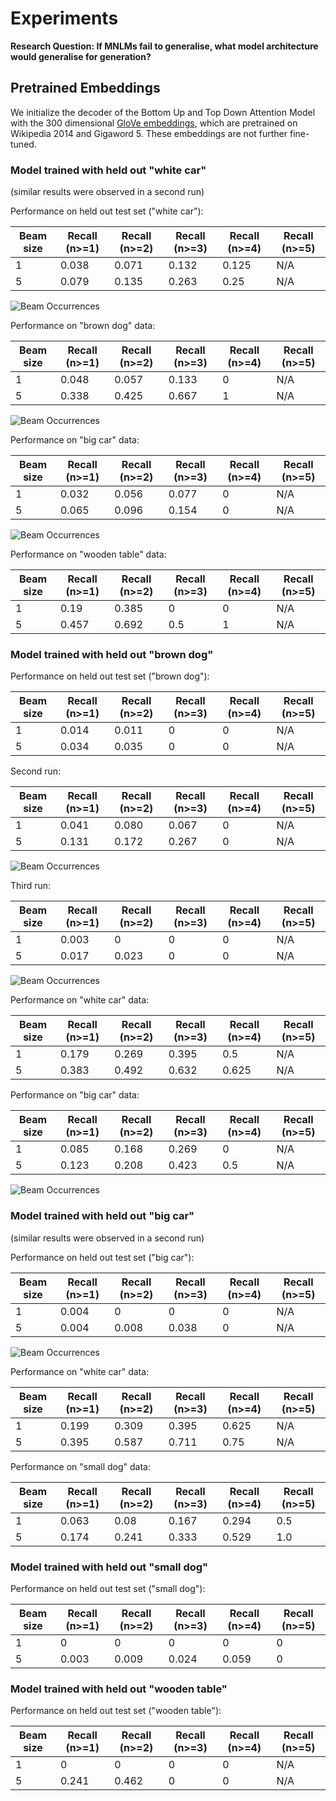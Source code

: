 # Experiments

**Research Question: If MNLMs fail to generalise, what model architecture would generalise for generation?**

## Pretrained Embeddings

We initialize the decoder of the Bottom Up and Top Down Attention Model with the 300 dimensional
[GloVe embeddings](https://nlp.stanford.edu/projects/glove/), which are pretrained on Wikipedia 2014 and Gigaword 5.
These embeddings are not further fine-tuned. 

### Model trained with held out "white car"

(similar results were observed in a second run)

Performance on held out test set ("white car"):

Beam size | Recall (n>=1) | Recall (n>=2) | Recall (n>=3) | Recall (n>=4) | Recall (n>=5)
----------| --------------| --------------| --------------| --------------| -------------
1         | 0.038         | 0.071         | 0.132         | 0.125         | N/A
5         | 0.079         | 0.135         | 0.263         | 0.25          | N/A

![Beam Occurrences](beam_occurrences_butd_white_car_white_car_glove.png)

Performance on "brown dog" data:

Beam size | Recall (n>=1) | Recall (n>=2) | Recall (n>=3) | Recall (n>=4) | Recall (n>=5)
----------| --------------| --------------| --------------| --------------| -------------
1         | 0.048         | 0.057         | 0.133         | 0             | N/A
5         | 0.338         | 0.425         | 0.667         | 1             | N/A

![Beam Occurrences](beam_occurrences_butd_white_car_brown_dog_glove.png)

Performance on "big car" data:

Beam size | Recall (n>=1) | Recall (n>=2) | Recall (n>=3) | Recall (n>=4) | Recall (n>=5)
----------| --------------| --------------| --------------| --------------| -------------
1         | 0.032         | 0.056         | 0.077         | 0             | N/A
5         | 0.065         | 0.096         | 0.154         | 0             | N/A

![Beam Occurrences](beam_occurrences_butd_white_car_big_car_glove.png)

Performance on "wooden table" data:

Beam size | Recall (n>=1) | Recall (n>=2) | Recall (n>=3) | Recall (n>=4) | Recall (n>=5)
----------| --------------| --------------| --------------| --------------| -------------
1         | 0.19          | 0.385         | 0             | 0             | N/A
5         | 0.457         | 0.692         | 0.5           | 1             | N/A

### Model trained with held out "brown dog"

Performance on held out test set ("brown dog"):

Beam size | Recall (n>=1) | Recall (n>=2) | Recall (n>=3) | Recall (n>=4) | Recall (n>=5)
----------| --------------| --------------| --------------| --------------| -------------
1         | 0.014         | 0.011         | 0             | 0             | N/A
5         | 0.034         | 0.035         | 0             | 0             | N/A

Second run:

Beam size | Recall (n>=1) | Recall (n>=2) | Recall (n>=3) | Recall (n>=4) | Recall (n>=5)
----------| --------------| --------------| --------------| --------------| -------------
1         | 0.041         | 0.080         | 0.067         | 0             | N/A
5         | 0.131         | 0.172         | 0.267         | 0             | N/A

![Beam Occurrences](beam_occurrences_butd_brown_dog_brown_dog_glove.png)

Third run:

Beam size | Recall (n>=1) | Recall (n>=2) | Recall (n>=3) | Recall (n>=4) | Recall (n>=5)
----------| --------------| --------------| --------------| --------------| -------------
1         | 0.003         | 0             | 0             | 0             | N/A
5         | 0.017         | 0.023         | 0             | 0             | N/A

![Beam Occurrences](beam_occurrences_butd_brown_dog_brown_dog_glove_2.png)

Performance on "white car" data:

Beam size | Recall (n>=1) | Recall (n>=2) | Recall (n>=3) | Recall (n>=4) | Recall (n>=5)
----------| --------------| --------------| --------------| --------------| -------------
1         | 0.179         | 0.269         | 0.395         | 0.5           | N/A
5         | 0.383         | 0.492         | 0.632         | 0.625         | N/A

Performance on "big car" data:

Beam size | Recall (n>=1) | Recall (n>=2) | Recall (n>=3) | Recall (n>=4) | Recall (n>=5)
----------| --------------| --------------| --------------| --------------| -------------
1         | 0.085         | 0.168         | 0.269         | 0             | N/A
5         | 0.123         | 0.208         | 0.423         | 0.5           | N/A


![Beam Occurrences](beam_occurrences_butd_brown_dog_big_car_glove.png)

### Model trained with held out "big car"

(similar results were observed in a second run)

Performance on held out test set ("big car"):

Beam size | Recall (n>=1) | Recall (n>=2) | Recall (n>=3) | Recall (n>=4) | Recall (n>=5)
----------| --------------| --------------| --------------| --------------| -------------
1         | 0.004         | 0             | 0             | 0             | N/A
5         | 0.004         | 0.008         | 0.038         | 0             | N/A

![Beam Occurrences](beam_occurrences_butd_big_car_big_car_glove.png)

Performance on "white car" data:

Beam size | Recall (n>=1) | Recall (n>=2) | Recall (n>=3) | Recall (n>=4) | Recall (n>=5)
----------| --------------| --------------| --------------| --------------| -------------
1         | 0.199         | 0.309         | 0.395         | 0.625         | N/A
5         | 0.395         | 0.587         | 0.711         | 0.75          | N/A

Performance on "small dog" data:

Beam size | Recall (n>=1) | Recall (n>=2) | Recall (n>=3) | Recall (n>=4) | Recall (n>=5)
----------| --------------| --------------| --------------| --------------| -------------
1         | 0.063         | 0.08          | 0.167         | 0.294         | 0.5
5         | 0.174         | 0.241         | 0.333         | 0.529         | 1.0


### Model trained with held out "small dog"

Performance on held out test set ("small dog"):

Beam size | Recall (n>=1) | Recall (n>=2) | Recall (n>=3) | Recall (n>=4) | Recall (n>=5)
----------| --------------| --------------| --------------| --------------| -------------
1         | 0             | 0             | 0             | 0             | 0
5         | 0.003         | 0.009         | 0.024         | 0.059         | 0

### Model trained with held out "wooden table"

Performance on held out test set ("wooden table"):

Beam size | Recall (n>=1) | Recall (n>=2) | Recall (n>=3) | Recall (n>=4) | Recall (n>=5)
----------| --------------| --------------| --------------| --------------| -------------
1         | 0             | 0             | 0             | 0             | N/A
5         | 0.241         | 0.462         | 0             | 0             | N/A


